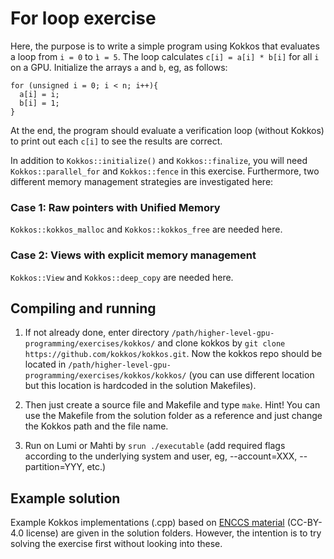 # For loop exercise

Here, the purpose is to write a simple program using Kokkos that evaluates a loop from `i = 0` to `ì = 5`. The loop calculates `c[i] = a[i] * b[i]` for all `i` on a GPU. Initialize the arrays `a` and `b`, eg, as follows:
```
for (unsigned i = 0; i < n; i++){
  a[i] = i;
  b[i] = 1;
}
```
At the end, the program should evaluate a verification loop (without Kokkos) to print out each `c[i]` to see the results are correct. 

In addition to `Kokkos::initialize()` and `Kokkos::finalize`, you will need `Kokkos::parallel_for` and `Kokkos::fence` in this exercise. Furthermore, two different memory management strategies are investigated here:

### Case 1: Raw pointers with Unified Memory
`Kokkos::kokkos_malloc` and `Kokkos::kokkos_free` are needed here.

### Case 2: Views with explicit memory management
`Kokkos::View` and `Kokkos::deep_copy` are needed here.


## Compiling and running
1. If not already done, enter directory `/path/higher-level-gpu-programming/exercises/kokkos/` and clone kokkos by `git clone https://github.com/kokkos/kokkos.git`. Now the kokkos repo should be located in `/path/higher-level-gpu-programming/exercises/kokkos/kokkos/` (you can use different location but this location is hardcoded in the solution Makefiles).

2. Then just create a source file and Makefile and type `make`. Hint! You can use the Makefile from the solution folder as a reference and just change the Kokkos path and the file name.

3. Run on Lumi or Mahti by `srun ./executable` (add required flags according to the underlying system and user, eg, --account=XXX, --partition=YYY, etc.)

## Example solution
Example Kokkos implementations (.cpp) based on [ENCCS material](https://enccs.github.io/gpu-programming/10-portable-kernel-models/) (CC-BY-4.0 license) are given in the solution folders. However, the intention is to try solving the exercise first without looking into these.
